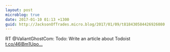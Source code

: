 ```yaml
---
layout: post
microblog: true
date: 2017-01-10 01:13 +1300
guid: http://JacksonOfTrades.micro.blog/2017/01/09/t818430584426926080.html
---
```

RT @ValiantGhostCom: Todo: Write an article about Todoist [t.co/46lBm1Upo...](https://t.co/46lBm1Upom)
